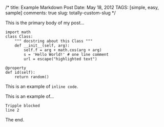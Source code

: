 /*
title:  Example Markdown Post
Date:   May 18, 2012
TAGS:   [simple, easy, sample]
comments:  true
slug:   totally-custom-slug
*/

This is the primary body of my post...

    import math
    class Class:
        """ docstring about this Class """
        def __init__(self, arg):
            self.f = arg + math.cos(arg + arg)
            s = 'Hello World!' # one line comment
            url = escape("highlighted text")

    @property
    def id(self):
        return random()

This is an example of `inline code`.

This is an example of...

```
Tripple blocked
line 2
```

The end.
